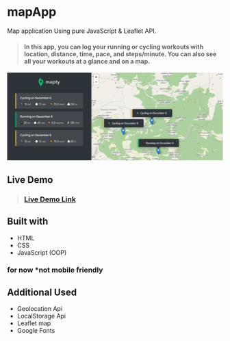 # mapApp
Map application Using pure JavaScript &amp; Leaflet API.

> #### In this app, you can log your running or cycling workouts with location, distance, time, pace, and steps/minute. You can also see all your workouts at a glance and on a map.
![image preview](screenShot.png)

## Live Demo

> ### [Live Demo Link](https://sbsport.netlify.app)
## Built with

- HTML
- CSS
- JavaScript (OOP)

### for now \*not mobile friendly

## Additional Used

- Geolocation Api
- LocalStorage Api
- Leaflet map
- Google Fonts